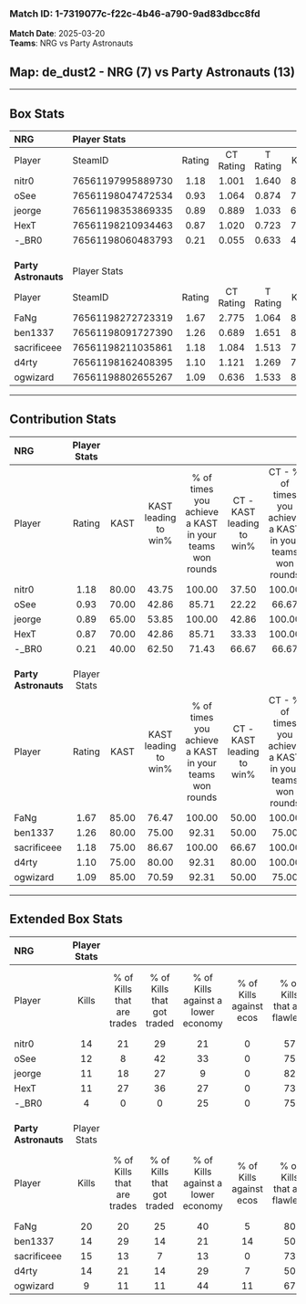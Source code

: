 ### Match ID: 1-7319077c-f22c-4b46-a790-9ad83dbcc8fd  
**Match Date**: 2025-03-20  
**Teams**: NRG vs Party Astronauts  

## **Map**: de_dust2 - NRG (7) vs Party Astronauts (13)  
---  

## Box Stats  

| **NRG**              | Player Stats      |        |           |          |       |       |       |         |        |      |     |
| :- | :- | :-: | :-: | :-: | :-: | :-: | :-: | :-: | :-: | :-: | :-: |
| Player               | SteamID           | Rating | CT Rating | T Rating | KAST  |  ADR  | Kills | Assists | Deaths | K/D  | HS% |
| nitr0                | 76561197995889730 |  1.18  |   1.001   |  1.640   | 80.00 | 80.5  |  14   |    3    |   13   | 1.08 | 50  |
| oSee                 | 76561198047472534 |  0.93  |   1.064   |  0.874   | 70.00 | 61.9  |  12   |    3    |   14   | 0.86 | 50  |
| jeorge               | 76561198353869335 |  0.89  |   0.889   |  1.033   | 65.00 | 72.0  |  11   |    5    |   14   | 0.79 | 54  |
| HexT                 | 76561198210934463 |  0.87  |   1.020   |  0.723   | 70.00 | 49.5  |  11   |    3    |   13   | 0.85 | 54  |
| -_BR0                | 76561198060483793 |  0.21  |   0.055   |  0.633   | 40.00 | 43.5  |   4   |    4    |   18   | 0.22 | 75  |
|                      |                   |        |           |          |       |       |       |         |        |      |     |
|                      |                   |        |           |          |       |       |       |         |        |      |     |
|                      |                   |        |           |          |       |       |       |         |        |      |     |
| **Party Astronauts** | Player Stats      |        |           |          |       |       |       |         |        |      |     |
| Player               | SteamID           | Rating | CT Rating | T Rating | KAST  |  ADR  | Kills | Assists | Deaths | K/D  | HS% |
| FaNg                 | 76561198272723319 |  1.67  |   2.775   |  1.064   | 85.00 | 105.4 |  20   |    5    |   9    | 2.22 | 65  |
| ben1337              | 76561198091727390 |  1.26  |   0.689   |  1.651   | 80.00 | 85.4  |  14   |    5    |   11   | 1.27 | 57  |
| sacrificeee          | 76561198211035861 |  1.18  |   1.084   |  1.513   | 75.00 | 63.0  |  15   |    3    |   11   | 1.36 | 80  |
| d4rty                | 76561198162408395 |  1.10  |   1.121   |  1.269   | 75.00 | 56.1  |  14   |    0    |   11   | 1.27 | 50  |
| ogwizard             | 76561198802655267 |  1.09  |   0.636   |  1.533   | 85.00 | 74.4  |   9   |   10    |   10   | 0.90 | 66  |
---  

## Contribution Stats  

| **NRG**              | Player Stats |       |                      |                                                        |                           |                                                             |                          |                                                            |
| :- | :-: | :-: | :-: | :-: | :-: | :-: | :-: | :-: |
| Player               |    Rating    | KAST  | KAST leading to win% | % of times you achieve a KAST in your teams won rounds | CT - KAST leading to win% | CT - % of times you achieve a KAST in your teams won rounds | T - KAST leading to win% | T - % of times you achieve a KAST in your teams won rounds |
| nitr0                |     1.18     | 80.00 |        43.75         |                         100.00                         |           37.50           |                           100.00                            |          50.00           |                           100.00                           |
| oSee                 |     0.93     | 70.00 |        42.86         |                         85.71                          |           22.22           |                            66.67                            |          80.00           |                           100.00                           |
| jeorge               |     0.89     | 65.00 |        53.85         |                         100.00                         |           42.86           |                           100.00                            |          66.67           |                           100.00                           |
| HexT                 |     0.87     | 70.00 |        42.86         |                         85.71                          |           33.33           |                           100.00                            |          60.00           |                           75.00                            |
| -_BR0                |     0.21     | 40.00 |        62.50         |                         71.43                          |           66.67           |                            66.67                            |          60.00           |                           75.00                            |
|                      |              |       |                      |                                                        |                           |                                                             |                          |                                                            |
|                      |              |       |                      |                                                        |                           |                                                             |                          |                                                            |
|                      |              |       |                      |                                                        |                           |                                                             |                          |                                                            |
| **Party Astronauts** | Player Stats |       |                      |                                                        |                           |                                                             |                          |                                                            |
| Player               |    Rating    | KAST  | KAST leading to win% | % of times you achieve a KAST in your teams won rounds | CT - KAST leading to win% | CT - % of times you achieve a KAST in your teams won rounds | T - KAST leading to win% | T - % of times you achieve a KAST in your teams won rounds |
| FaNg                 |     1.67     | 85.00 |        76.47         |                         100.00                         |           50.00           |                           100.00                            |          100.00          |                           100.00                           |
| ben1337              |     1.26     | 80.00 |        75.00         |                         92.31                          |           50.00           |                            75.00                            |          90.00           |                           100.00                           |
| sacrificeee          |     1.18     | 75.00 |        86.67         |                         100.00                         |           66.67           |                           100.00                            |          100.00          |                           100.00                           |
| d4rty                |     1.10     | 75.00 |        80.00         |                         92.31                          |           80.00           |                           100.00                            |          80.00           |                           88.89                            |
| ogwizard             |     1.09     | 85.00 |        70.59         |                         92.31                          |           50.00           |                            75.00                            |          81.82           |                           100.00                           |
---  

## Extended Box Stats  

| **NRG**              | Player Stats |                            |                            |                                    |                         |                              |                                 |        |                             |                                     |                          |                               |                            |
| :- | :-: | :-: | :-: | :-: | :-: | :-: | :-: | :-: | :-: | :-: | :-: | :-: | :-: |
| Player               |    Kills     | % of Kills that are trades | % of Kills that got traded | % of Kills against a lower economy | % of Kills against ecos | % of Kills that are flawless | % of Kills that are close duels | Deaths | % of Deaths that get traded | % of Deaths against a lower economy | % of Deaths against ecos | % of Deaths that are flawless | % of Deaths that are close |
| nitr0                |      14      |             21             |             29             |                 21                 |            0            |              57              |               14                |   13   |             23              |                 15                  |            0             |              46               |             8              |
| oSee                 |      12      |             8              |             42             |                 33                 |            0            |              75              |                8                |   14   |             14              |                 14                  |            0             |              79               |             7              |
| jeorge               |      11      |             18             |             27             |                 9                  |            0            |              82              |                9                |   14   |             14              |                 21                  |            0             |              57               |             14             |
| HexT                 |      11      |             27             |             36             |                 27                 |            0            |              73              |                9                |   13   |              8              |                 15                  |            0             |              92               |             0              |
| -_BR0                |      4       |             0              |             0              |                 25                 |            0            |              75              |                0                |   18   |             17              |                 22                  |            0             |              56               |             6              |
|                      |              |                            |                            |                                    |                         |                              |                                 |        |                             |                                     |                          |                               |                            |
|                      |              |                            |                            |                                    |                         |                              |                                 |        |                             |                                     |                          |                               |                            |
|                      |              |                            |                            |                                    |                         |                              |                                 |        |                             |                                     |                          |                               |                            |
| **Party Astronauts** | Player Stats |                            |                            |                                    |                         |                              |                                 |        |                             |                                     |                          |                               |                            |
| Player               |    Kills     | % of Kills that are trades | % of Kills that got traded | % of Kills against a lower economy | % of Kills against ecos | % of Kills that are flawless | % of Kills that are close duels | Deaths | % of Deaths that get traded | % of Deaths against a lower economy | % of Deaths against ecos | % of Deaths that are flawless | % of Deaths that are close |
| FaNg                 |      20      |             20             |             25             |                 40                 |            5            |              80              |               10                |   9    |             33              |                 22                  |            0             |              78               |             0              |
| ben1337              |      14      |             29             |             14             |                 21                 |           14            |              50              |               14                |   11   |              0              |                 27                  |            0             |              64               |             27             |
| sacrificeee          |      15      |             13             |             7              |                 13                 |            0            |              73              |                0                |   11   |             55              |                 18                  |            0             |              82               |             0              |
| d4rty                |      14      |             21             |             14             |                 29                 |            7            |              50              |                7                |   11   |             36              |                 18                  |            0             |              82               |             0              |
| ogwizard             |      9       |             11             |             11             |                 44                 |           11            |              67              |                0                |   10   |             30              |                 50                  |            0             |              50               |             20             |
